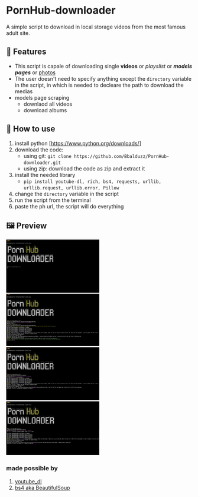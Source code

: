 # PornHub-downloader

A simple script to download in local storage videos from the most famous adult site.

## 💊 Features

- This script is capale of downloading single **videos** or *playslist* or ***models pages*** or <ins>photos</ins>
- The user doesn't need to specify anything except the `directory` variable in the script, in which is needed to decleare the path to download the medias
- models page scraping
  - downlaod all videos
  - download albums

## 📝 How to use
1) install python [https://www.python.org/downloads/]
2) download the code:
    - using git: `git clone https://github.com/Bbalduzz/PornHub-downloader.git`
    - using zip: download the code as zip and extract it
3) install the needed library
    - `pip install youtube-dl, rich, bs4, requests, urllib, urllib.request, urllib.error, Pillow`
4) change the `directory` variable in the script
5) run the script from the terminal
6) paste the ph url, the script will do everything


## 🖼 Preview
<img src="https://github.com/Bbalduzz/PornHub-downloader/blob/main/images/gui.png" width="50%" height="50%">
<img src="https://github.com/Bbalduzz/PornHub-downloader/blob/main/images/video.png" width="50%" height="50%">
<img src="https://github.com/Bbalduzz/PornHub-downloader/blob/main/images/playlist.png" width="50%" height="50%">
<img src="https://github.com/Bbalduzz/PornHub-downloader/blob/main/images/model.png" width="50%" height="50%">

### made possible by
1) [youtube_dl](https://github.com/ytdl-org/youtube-dl)
2) [bs4 aka BeautifulSoup](https://www.crummy.com/software/BeautifulSoup/)
